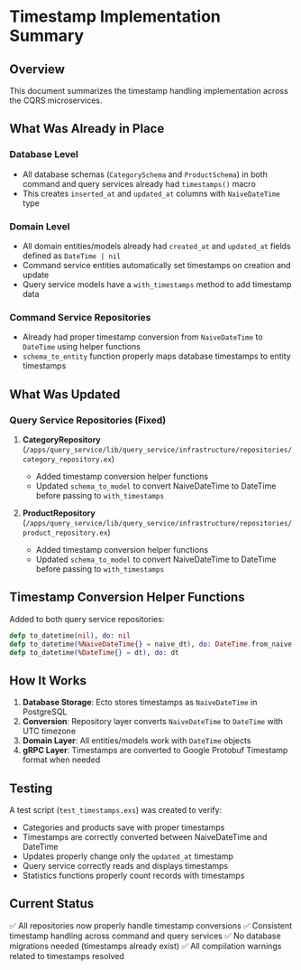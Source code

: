 # Timestamp Implementation Summary

## Overview
This document summarizes the timestamp handling implementation across the CQRS microservices.

## What Was Already in Place

### Database Level
- All database schemas (`CategorySchema` and `ProductSchema`) in both command and query services already had `timestamps()` macro
- This creates `inserted_at` and `updated_at` columns with `NaiveDateTime` type

### Domain Level
- All domain entities/models already had `created_at` and `updated_at` fields defined as `DateTime | nil`
- Command service entities automatically set timestamps on creation and update
- Query service models have a `with_timestamps` method to add timestamp data

### Command Service Repositories
- Already had proper timestamp conversion from `NaiveDateTime` to `DateTime` using helper functions
- `schema_to_entity` function properly maps database timestamps to entity timestamps

## What Was Updated

### Query Service Repositories (Fixed)

1. **CategoryRepository** (`/apps/query_service/lib/query_service/infrastructure/repositories/category_repository.ex`)
   - Added timestamp conversion helper functions
   - Updated `schema_to_model` to convert NaiveDateTime to DateTime before passing to `with_timestamps`

2. **ProductRepository** (`/apps/query_service/lib/query_service/infrastructure/repositories/product_repository.ex`)
   - Added timestamp conversion helper functions
   - Updated `schema_to_model` to convert NaiveDateTime to DateTime before passing to `with_timestamps`

## Timestamp Conversion Helper Functions

Added to both query service repositories:
```elixir
defp to_datetime(nil), do: nil
defp to_datetime(%NaiveDateTime{} = naive_dt), do: DateTime.from_naive!(naive_dt, "Etc/UTC")
defp to_datetime(%DateTime{} = dt), do: dt
```

## How It Works

1. **Database Storage**: Ecto stores timestamps as `NaiveDateTime` in PostgreSQL
2. **Conversion**: Repository layer converts `NaiveDateTime` to `DateTime` with UTC timezone
3. **Domain Layer**: All entities/models work with `DateTime` objects
4. **gRPC Layer**: Timestamps are converted to Google Protobuf Timestamp format when needed

## Testing

A test script (`test_timestamps.exs`) was created to verify:
- Categories and products save with proper timestamps
- Timestamps are correctly converted between NaiveDateTime and DateTime
- Updates properly change only the `updated_at` timestamp
- Query service correctly reads and displays timestamps
- Statistics functions properly count records with timestamps

## Current Status

✅ All repositories now properly handle timestamp conversions
✅ Consistent timestamp handling across command and query services
✅ No database migrations needed (timestamps already exist)
✅ All compilation warnings related to timestamps resolved